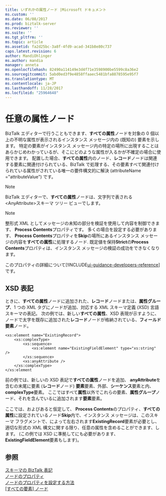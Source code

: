 ```yaml
---
title: いずれかの属性ノード |Microsoft ドキュメント
ms.custom: ''
ms.date: 06/08/2017
ms.prod: biztalk-server
ms.reviewer: ''
ms.suite: ''
ms.tgt_pltfrm: ''
ms.topic: article
ms.assetid: fa2d25bc-3a8f-4fd9-acad-341b8e80c737
caps.latest.revision: 6
author: MandiOhlinger
ms.author: mandia
manager: anneta
ms.openlocfilehash: 82490a114149e3d4f71e3598900be5599c8a36e2
ms.sourcegitcommit: 5abd0ed3f9e4858ffaaec5481bfa8878595e95f7
ms.translationtype: MT
ms.contentlocale: ja-JP
ms.lasthandoff: 11/28/2017
ms.locfileid: "25964648"
---
```

# <a name="any-attribute-nodes"></a>任意の属性ノード
BizTalk エディターで行うこともできます、**すべての属性**ノードを対象の 0 個以上の不明な属性が表示されるインスタンス メッセージ内の (既知の) 要素を示します。 特定の要素がインスタンス メッセージ内の特定の場所に出現することはあらかじめわかっているが、そこにどのような属性が入るかが不確定の場合に使用できます。 配置した場合、**すべての属性**内のノード、**レコード**ノードは関連する要素に関連付けられている、BizTalk で処理する、その要素すべて関連付けられている属性がされている唯一の要件構文的に解決 (attributeName ="attributeValue") です。  
  
> [!NOTE]
>  BizTalk エディターで、**すべての属性**ノードは、文字列で表される\<AnyAttribute\>スキーマ ツリー ビューでします。  
  
> [!NOTE]
>  整形式 XML としてメッセージの未知の部分を検証を使用して内容を制御できます、 **Process Contents**プロパティです。 多くの場合を設定する必要があります、 **Process Contents**プロパティを**Skip**の場所にあるインスタンス メッセージの内容を**すべての属性**に処理するノード. 既定値を保持**Strict**の**Process Contents**プロパティは、インスタンス メッセージの検証の成功をできなくなります。  
>
> このプロパティの詳細について[!INCLUDE[ui-guidance-developers-reference](../includes/ui-guidance-developers-reference.md)]です。
  
## <a name="xsd-representation"></a>XSD 表記  
 ときに、**すべての属性**ノードに追加された、**レコード**ノードまたは、**属性グループ**、1 つの XML タグにノードが追加、対応する XML スキーマ定義 (XSD) 言語スキーマの表記。 次の例では、新しい**すべての属性**、XSD 表現が示すように、ノードで太字を既存に追加された**レコード**ノードが格納されている、**フィールド要素**ノード。  
  
```  
<xs:element name="ExistingRecord">  
    <xs:complexType>  
        <xs:sequence>  
            <xs:element name="ExistingFieldElement" type="xs:string" />  
        </xs:sequence>  
        <xs:anyAttribute />  
    </xs:complexType>  
</xs:element  
```  
  
 前の例では、新しいの XSD 表記で**すべての属性**ノードを追加、 **anyAttribute**を含むの末尾に要素 (**レコード**ノード) **要素**要素、外部、**シーケンス**要素と内、 **complexType**要素。 ここではすべて**属性**以外でこれらの要素、**属性グループ**ノード、それを含んでいるに追加されます**要素**要素。  
  
 ここでは、およびあると仮定して、 **Process Contents**のプロパティ、**すべての属性**に設定されているノード**Skip**内で、インスタンス メッセージは、このスキーマ フラグメントで、によって左右されます**ExistingRecord**要素が必要とし、適切な形式の XML 構文に関する限り、任意の属性を含めることができます、します。 (この例では XSD に準拠してにも必要があります、 **ExistingFieldElement**要素もします)。  
  
## <a name="see-also"></a>参照  
 [スキーマの BizTalk 表記](../core/biztalk-representation-of-schemas.md)   
 [ノードのプロパティ](../core/node-properties.md)   
 [ノードのプロパティを設定する方法](../core/how-to-set-node-properties.md)   
 [[すべての要素] ノード](../core/any-element-nodes.md)